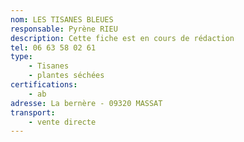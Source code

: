 ```yaml
---
nom: LES TISANES BLEUES
responsable: Pyrène RIEU
description: Cette fiche est en cours de rédaction
tel: 06 63 58 02 61
type:
    - Tisanes
    - plantes séchées
certifications:
    - ab
adresse: La bernère - 09320 MASSAT
transport:
    - vente directe
---
```

